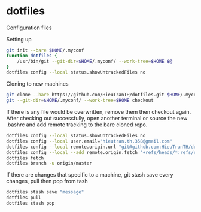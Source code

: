 # dotfiles
Configuration files

Setting up

```bash
git init --bare $HOME/.myconf
function dotfiles {
    /usr/bin/git --git-dir=$HOME/.myconf/ --work-tree=$HOME $@
}
dotfiles config --local status.showUntrackedFiles no
```

Cloning to new machines

```bash
git clone --bare https://github.com/HieuTranTH/dotfiles.git $HOME/.myconf
git --git-dir=$HOME/.myconf/ --work-tree=$HOME checkout
```

If there is any file would be overwritten, remove them then checkout again.
After checking out successfully, open another terminal or source the new
.bashrc and add remote tracking to the bare cloned repo.

```bash
dotfiles config --local status.showUntrackedFiles no
dotfiles config --local user.email="hieutran.th.358@gmail.com"
dotfiles config --local remote.origin.url "git@github.com:HieuTranTH/dotfiles.git"
dotfiles config --local --add remote.origin.fetch "+refs/heads/*:refs/remotes/origin/*"
dotfiles fetch
dotfiles branch -u origin/master
```

If there are changes that specific to a machine, git stash save every changes,
pull then pop from tash

```bash
dotfiles stash save "message"
dotfiles pull
dotfiles stash pop
```

